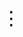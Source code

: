 <!DOCTYPE html>
<html lang="en">
<head>
  <meta charset="UTF-8" />
  <meta name="viewport" content="width=device-width, initial-scale=1" />
  <title>Three Dot Menu with Google Search</title>
  <style>
    body {
      font-family: Arial, sans-serif;
      margin: 20px;
    }
    /* থ্রি ডট বাটন স্টাইল */
    #menuBtn {
      font-size: 30px;
      cursor: pointer;
      background: transparent;
      border: none;
      position: fixed;
      top: 20px;
      right: 20px;
      z-index: 1001;
    }
    #menu {
      display: none;
      position: fixed;
      top: 60px;
      right: 20px;
      background: #fff;
      box-shadow: 0 2px 8px rgba(0,0,0,0.2);
      padding: 15px;
      border-radius: 8px;
      width: 280px;
      z-index: 1000;
    }
    #menu a {
      display: block;
      padding: 8px 0;
      text-decoration: none;
      color: #333;
      border-bottom: 1px solid #eee;
    }
    #menu a:last-child {
      border-bottom: none;
    }
    #menu a:hover {
      background-color: #f0f0f0;
    }
    .section {
      display: none;
      margin-top: 80px;
      padding: 15px;
      border: 1px solid #ddd;
      border-radius: 8px;
      max-width: 600px;
    }
    .section.active {
      display: block;
    }
   /* Google Search Bar Container */
    #menu .gcse-search {
      margin-top: 15px;
    }
  </style>
</head>
<body>

  <!-- থ্রি ডট বাটন -->
  <button id="menuBtn" title="Open menu">⋮</button>

  <!-- মেনু -->
  <div id="menu">
    <a href="#" onclick="showSection('profile'); return false;">Profile</a>
    <a href="#" onclick="showSection('privacy'); return false;">Privacy Policy</a>
    <a href="#" onclick="showSection('contact'); return false;">Contact</a>
    <a href="#" onclick="showSection('about'); return false;">About</a>
    <a href="#" onclick="showSection('settings'); return false;">Settings</a>
    <a href="#" onclick="showSection('certificate'); return false;">Certificates</a>
    <a href="#" onclick="showSection('media'); return false;">Tutorial</a>
    <a href="assets/Harun_CV.pdf" download>Download CV</a>
    <a href="mailto:hmharun796@gmail.com?subject=Hello&body=I want to connect with you.">Send Email</a>

    <!-- Google Custom Search Bar -->
    <script async src="https://cse.google.com/cse.js?cx=d3251f7aa5ee247d5"></script>
    <div class="gcse-search"></div>
  </div>

  <!-- সেকশন গুলো -->
  <div id="profile" class="section">
    <h2>Profile</h2>
    <p>I am Md. Harun Or Rashid, a skilled and dedicated professional specializing in data entry, web research, and PDF to Excel conversions. I also create Payoneer account tutorials and provide project-based services through platforms like Fiverr.</p>
  </div>

  <div id="privacy" class="section">
    <h2>Privacy Policy</h2>
    <p>All information collected through this site is used solely to improve user experience and will not be shared with third parties. You may contact me for any concerns about your data privacy.</p>
  </div>

  <div id="contact" class="section">
    <h2>Contact</h2>
    <p>
      Email: hmharun796@gmail.com<br />
      Phone: +880 1648-131500<br />
      Facebook: <a href="https://www.facebook.com/share/r/1BcEg68nzy/" target="_blank">Visit My Facebook</a><br />
      WhatsApp: <a href="https://wa.me/8801648131500" target="_blank">Chat on WhatsApp</a>
    </p>
  </div>

  <div id="about" class="section">
    <h2>About</h2>
    <p>I'm passionate about providing efficient data entry and digital solutions. My goal is to ensure client satisfaction through quality work and timely delivery. I also manage a YouTube channel for educational content.</p>
  </div>

  <div id="settings" class="section">
    <h2>Settings</h2>
    <p>
      Website Theme: Default<br />
      Language: English<br />
      Notifications: Enabled<br />
      <em>(Settings options can be expanded based on development needs)</em>
    </p>
  </div>

  <div id="certificate" class="section">
    <h2>Certificates</h2>
    <ul>
      <li><img src="file_00000000875861f990b4e5fffbcbb32e.png" alt="Certificate 1" width="200" /></li>
      <li><img src="312.jpg" alt="Certificate 2" width="200" /></li>
      <li><img src="076ac6.jpg" alt="Certificate 3" width="200" /></li>
    </ul>
  </div>

  <div id="media" class="section">
    <h2>Tutorial</h2>
    <p>Watch my video tutorials on YouTube:</p>
    <video controls width="320">
      <source src="video.mp4" type="video/mp4" />
      Your browser does not support the video tag.
    </video>
    <p><a href="https://youtube.com/@mdharun-n6j" target="_blank">Visit My YouTube Channel</a></p>
  </div>

  <script>
    const menuBtn = document.getElementById('menuBtn');
    const menu = document.getElementById('menu');

    menuBtn.addEventListener('click', () => {
      if (menu.style.display === 'block') {
        menu.style.display = 'none';
      } else {
        menu.style.display = 'block';
      }
    });

    function showSection(id) {
      // Hide all sections
      document.querySelectorAll('.section').forEach(section => {
        section.classList.remove('active');
      });
      // Show selected section
      const section = document.getElementById(id);
      if(section) section.classList.add('active');

      // Hide menu after clicking link
      menu.style.display = 'none'
    </script>
   <script async src="https://cse.google.com/cse.js?cx=d3251f7aa5ee247d5"></script>
   <div class="gcse-search"></div>
  </div>
</body>
</html>
